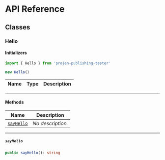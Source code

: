 # API Reference <a name="API Reference" id="api-reference"></a>



## Classes <a name="Classes" id="Classes"></a>

### Hello <a name="Hello" id="projen-publishing-tester.Hello"></a>

#### Initializers <a name="Initializers" id="projen-publishing-tester.Hello.Initializer"></a>

```typescript
import { Hello } from 'projen-publishing-tester'

new Hello()
```

| **Name** | **Type** | **Description** |
| --- | --- | --- |

---

#### Methods <a name="Methods" id="Methods"></a>

| **Name** | **Description** |
| --- | --- |
| <code><a href="#projen-publishing-tester.Hello.sayHello">sayHello</a></code> | *No description.* |

---

##### `sayHello` <a name="sayHello" id="projen-publishing-tester.Hello.sayHello"></a>

```typescript
public sayHello(): string
```





